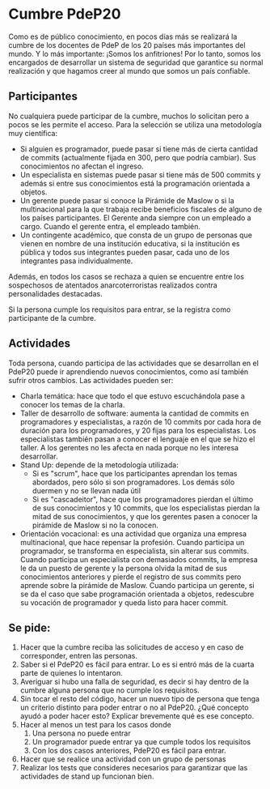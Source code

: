 # Cumbre PdeP20

Como es de público conocimiento, en pocos días más se realizará la cumbre de los docentes de PdeP de los 20 países más importantes del mundo.
Y lo más importante: ¡Somos los anfitriones!
Por lo tanto, somos los encargados de desarrollar un sistema de seguridad que garantice su normal realización y que hagamos creer al mundo que somos un país confiable.


## Participantes

No cualquiera puede participar de la cumbre, muchos lo solicitan pero a pocos se les permite el acceso. Para la selección se utiliza una metodología muy científica: 



* Si alguien es programador, puede pasar si tiene más de cierta cantidad de commits (actualmente fijada en 300, pero que podría cambiar). Sus conocimientos no afectan el ingreso.
* Un especialista en sistemas puede pasar si tiene más de 500 commits y además si entre sus conocimientos está la programación orientada a objetos. 
* Un gerente puede pasar si conoce la Pirámide de Maslow o si la multinacional para la que trabaja recibe beneficios fiscales de alguno de los países participantes. El Gerente anda siempre con un empleado a cargo. Cuando el gerente entra, el empleado también. 
* Un contingente académico, que consta de un grupo de personas que vienen en nombre de una institución educativa, si la institución es pública y todos sus integrantes pueden pasar, cada uno de los integrantes pasa individualmente.

Además, en todos los casos se rechaza a quien se encuentre entre los sospechosos de atentados anarcoterroristas realizados contra personalidades destacadas.

Si la persona cumple los requisitos para entrar, se la registra como participante de la cumbre.


## Actividades

Toda persona, cuando participa de las actividades que se desarrollan en el PdeP20 puede ir aprendiendo nuevos conocimientos, como así también sufrir otros cambios. 	Las actividades pueden ser: 



* Charla temática: hace que todo el que estuvo escuchándola pase a conocer los temas de la charla.
* Taller de desarrollo de software: aumenta la cantidad de commits en programadores y especialistas, a razón de 10 commits por cada hora de duración para los programadores, y 20 fijas para los especialistas. Los especialistas también pasan a conocer el lenguaje en el que se hizo el taller. A los gerentes no les afecta en nada porque no les interesa desarrollar.
* Stand Up: depende de la metodología utilizada: 
    * Si es "scrum", hace que los participantes aprendan los temas abordados, pero sólo si son programadores. Los demás sólo duermen y no se llevan nada útil
    * Si es "cascadeitor", hace que los programadores pierdan el último de sus conocimientos y 10 commits, que los especialistas pierdan la mitad de sus conocimientos, y que los gerentes pasen a conocer la pirámide de Maslow si no la conocen.
* Orientación vocacional: es una actividad que organiza una empresa multinacional, que hace repensar la profesión. Cuando participa un programador, se transforma en especialista, sin alterar sus commits. Cuando participa un especialista con demasiados commits, la empresa le da un puesto de gerente y la persona olvida la mitad de sus conocimientos anteriores y pierde el registro de sus commits pero aprende sobre la pirámide de Maslow. Cuando participa un gerente, si se da el caso que sabe programación orientada a objetos, redescubre su vocación de programador y queda listo para hacer commit.

## Se pide:

1. Hacer que la cumbre reciba las solicitudes de acceso y en caso de corresponder, entren las personas.
2. Saber si el PdeP20 es fácil para entrar. Lo es si entró más de la cuarta parte de quienes lo intentaron.
3. Averiguar si hubo una falla de seguridad, es decir si hay dentro de la cumbre alguna persona que no cumple los requisitos.
4. Sin tocar el resto del código, hacer un nuevo tipo de persona que tenga un criterio distinto para poder entrar o no al PdeP20. ¿Qué concepto ayudó a poder hacer esto? Explicar brevemente qué es ese concepto.
5. Hacer al menos un test para los casos donde
    1. Una persona no puede entrar
    2. Un programador puede entrar ya que cumple todos los requisitos
    3. Con los dos casos anteriores, PdeP20 es fácil para entrar.
6. Hacer que se realice una actividad con un grupo de personas
7. Realizar los tests que consideres necesarios para garantizar que las actividades de stand up funcionan bien.
